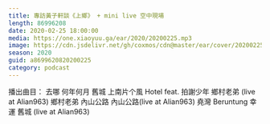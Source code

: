 ```yaml
---
title: 專訪黃子軒談《上鄉》 + mini live 空中現場
length: 86996208
date: 2020-02-25 18:00:00
media: https://one.xiaoyuu.ga/ear/2020/20200225.mp3
image: https://cdn.jsdelivr.net/gh/coxmos/cdn@master/ear/cover/20200225.jpeg
season: 2020
guid: a8699620820200225
category: podcast
---
```


播出曲目：
去哪
何年何月
舊城
上南片个風
Hotel feat. 拍謝少年
鄉村老弟 (live at Alian963)
鄉村老弟
內山公路
內山公路(live at Alian963)
堯灣
Beruntung 幸運
舊城 (live at Alian963)


